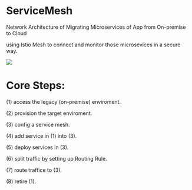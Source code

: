 # ServiceMesh
Network Architecture of Migrating Microservices of App from On-premise to Cloud

using Istio Mesh to connect and monitor those microsevices in a secure way.

![](https://cloud.google.com/solutions/images/supporting-your-migration-with-istio-mesh-expansion-service-mesh.svg)

# Core Steps:

(1) access the legacy (on-premise) enviroment.

(2) provision the target enviroment.

(3) config a service mesh.

(4) add service in (1) into (3).

(5) deploy services in (3).

(6) split traffic by setting up Routing Rule.

(7) route traffice to (3).

(8) retire (1).

